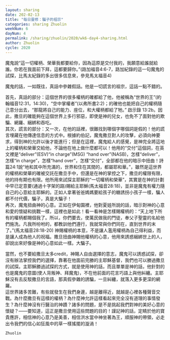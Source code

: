 ```yaml
---
layout: sharing
date: 202-02-13
title: "每日靈修：騙子的祖宗"
categories: sharing Zhuolin
weekNum: 6
dayNum: 4
permalink: /sharing/zhuolin/2020/wk6-day4-sharing.html
author: Zhuolin
cycle: 2020
---
```


魔鬼說“這一切權柄、榮華我都要給你，因為這原是交付我的，我願意給誰就給誰。你若在我面前下拜，這都要歸你。”(路加福音4:6-7，路加紀錄的這一句魔鬼的試探，比馬太紀錄的多出很多信息來，參見馬太福音4)  

魔鬼的話，一如既往，真話中參雜假話。他是一切謊言的祖宗，這話一點不錯的。  

首先，真話的部分：這個世界的很多權柄的確都給了他，他被稱為“世界的王”(約翰福音12:31，14:30)，“空中掌權者”(以弗所書2:2)；的確他也能把自己的權柄隨己意分出去，“那龍將自己的能力、座位，和大權柄都給了牠。” 啟示錄 13:2b。因此，撒旦的確能夠在這個世界上多行邪惡，即使是神的兒女，也免不了面對他的欺騙、網羅、綑綁和吞吃。  
其次，謊言的部分：又一次，在他的話裡，很難找到哪個字哪個詞是假的！他的謊言埋藏在他傳達信息的方式中。根據約伯記，魔鬼撒旦對人的攻擊，必須向神要求，得到神的允許以後才能進行；但是在這裡，魔鬼給人的感覺，是神完全將這地上的權柄和榮華交給他，不論他在地上做什麼都可以！他用的“交付”這個詞，在英文裡是“deliver”(ESV)“in charge”(MSG) “hand over”(NASB)，怎樣“deliver”，怎樣“in charge”，怎樣“hand over”，怎樣“交付”，全部都在他的暗示中扭曲！詩篇24:1說“地和其中所充滿的，世界和住在其間的，都屬耶和華。”，雖然是這世界的權柄和榮華的確被交託在撒旦手中，但還是在神的掌控之下，撒旦的權限有限，他的持有期也有限。他所用來試探主耶穌的“一切權柄和榮華”，其實是在神的計劃中早已定意要(通過十字架的路)賜給主耶穌(馬太福音28:18)，並非是魔鬼有權力隨自己的心意給主耶穌的。正如人拿著爸爸媽媽要給孩子的糖誘拐小孩子一樣，騙人都不付代價，騙子，真是大騙子！  
再次，魔鬼扭曲神的心意。正如在伊甸園裡，他對夏娃所說的話，暗示對神的心意和愛的懷疑和挑戰一樣，這裡也是如此！看一看神是怎樣賜權柄的：“天上地下所有的權柄都賜個我了。所以，你們要去，使萬民做我的門徒，奉父子聖靈的名給他們施洗。凡我所吩咐的，都教訓他們遵行，我就常與你們同在，直到世界的末了。”(馬太福音28:18-20) 神賜權柄的本意，不是讓人濫用權柄為自己得利益，而是讓人成為他人的祝福。撒旦扭曲神賜他權柄的心意，他用來誘惑綑綁世上的人，卻說出來好像是神的心意如此一樣。大騙子。  

當然，也不要給撒旦太多credit，神賜人自由選擇的意志，魔鬼可以誘惑試探，卻沒有辦法掌控我們的選擇，靠著在他面前完勝的主耶穌基督，我們也可以勝過撒旦的試探。主耶穌勝過試探的方式，就是使用神的話，而且單單是神的話，他針對的也是魔鬼的意圖(使人背叛神、拜魔鬼)，不在他前面的花言巧語上與他糾纏。主耶穌沒有去反駁撒旦的言語，那真假參雜的誘騙，一旦糾纏，就落入更多更深的網羅。  
這世界諸多苦難，有些就發生在我們身邊，越是離得近，就越是心裡各種聲音交戰。為什麼撒旦有這樣的權柄？為什麼神允許這樣看起來完全沒有道理的事情發生？為什麼神沒有行醫治的神蹟？諸多的問題，是不是挑起我們對神的美好心意的懷疑？——要知道，這正是撒旦使用這些問題的目的！謹記神的話，定睛於他的寶貴應許，相信神的心意乃是美善，相信洪水當中神坐著為王，順服神的帶領，必走出令我們的信心如狂風中的草一樣搖擺的漩渦！  

`Zhuolin`  
